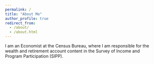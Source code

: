 ```yaml
---
permalink: /
title: "About Me"
author_profile: true
redirect_from: 
  - /about/
  - /about.html
---
```

I am an Economist at the Census Bureau, where I am responsible for the wealth and retirement account content in the Survey of Income and Program Participation (SIPP).

<!-- My CV/resume can be downloaded here. -->
